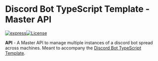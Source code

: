# Discord Bot TypeScript Template - Master API

[![express](https://img.shields.io/github/package-json/dependency-version/KevinNovak/Discord-Bot-TypeScript-Template-Master-Api/express)](https://expressjs.com/)[![License](https://img.shields.io/badge/license-MIT-blue)](https://opensource.org/licenses/MIT)

**API** - A Master API to manage multiple instances of a discord bot spread across machines. Meant to accompany the [Discord Bot TypeScript Template](https://github.com/KevinNovak/Discord-Bot-TypeScript-Template).
